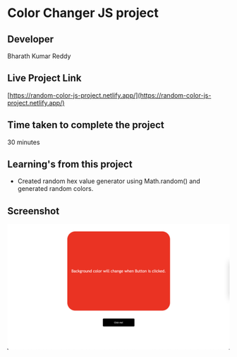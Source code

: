 # Color Changer JS project

## Developer
Bharath Kumar Reddy

## Live Project Link
[https://random-color-js-project.netlify.app/](https://random-color-js-project.netlify.app/)

## Time taken to complete the project
30 minutes

## Learning's from this project
- Created random hex value generator using Math.random() and generated random colors.


## Screenshot
![preview](./Image/ColorChanger.png)